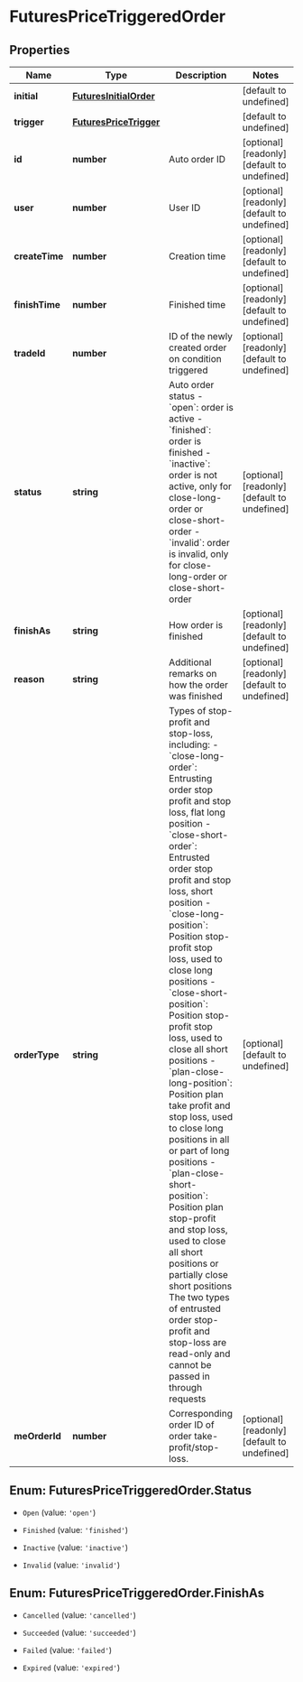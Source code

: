 # FuturesPriceTriggeredOrder

## Properties

Name | Type | Description | Notes
------------ | ------------- | ------------- | -------------
**initial** | [**FuturesInitialOrder**](FuturesInitialOrder.md) |  | [default to undefined]
**trigger** | [**FuturesPriceTrigger**](FuturesPriceTrigger.md) |  | [default to undefined]
**id** | **number** | Auto order ID | [optional] [readonly] [default to undefined]
**user** | **number** | User ID | [optional] [readonly] [default to undefined]
**createTime** | **number** | Creation time | [optional] [readonly] [default to undefined]
**finishTime** | **number** | Finished time | [optional] [readonly] [default to undefined]
**tradeId** | **number** | ID of the newly created order on condition triggered | [optional] [readonly] [default to undefined]
**status** | **string** | Auto order status  - &#x60;open&#x60;: order is active - &#x60;finished&#x60;: order is finished - &#x60;inactive&#x60;: order is not active, only for close-long-order or close-short-order - &#x60;invalid&#x60;: order is invalid, only for close-long-order or close-short-order | [optional] [readonly] [default to undefined]
**finishAs** | **string** | How order is finished | [optional] [readonly] [default to undefined]
**reason** | **string** | Additional remarks on how the order was finished | [optional] [readonly] [default to undefined]
**orderType** | **string** | Types of stop-profit and stop-loss, including:  - &#x60;close-long-order&#x60;: Entrusting order stop profit and stop loss, flat long position - &#x60;close-short-order&#x60;: Entrusted order stop profit and stop loss, short position  - &#x60;close-long-position&#x60;: Position stop-profit stop loss, used to close long positions - &#x60;close-short-position&#x60;: Position stop-profit stop loss, used to close all short positions - &#x60;plan-close-long-position&#x60;: Position plan take profit and stop loss, used to close long positions in all or part of long positions - &#x60;plan-close-short-position&#x60;: Position plan stop-profit and stop loss, used to close all short positions or partially close short positions  The two types of entrusted order stop-profit and stop-loss are read-only and cannot be passed in through requests | [optional] [default to undefined]
**meOrderId** | **number** | Corresponding order ID of order take-profit/stop-loss. | [optional] [readonly] [default to undefined]

## Enum: FuturesPriceTriggeredOrder.Status

* `Open` (value: `'open'`)

* `Finished` (value: `'finished'`)

* `Inactive` (value: `'inactive'`)

* `Invalid` (value: `'invalid'`)


## Enum: FuturesPriceTriggeredOrder.FinishAs

* `Cancelled` (value: `'cancelled'`)

* `Succeeded` (value: `'succeeded'`)

* `Failed` (value: `'failed'`)

* `Expired` (value: `'expired'`)


